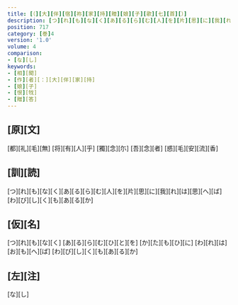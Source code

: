 ```yaml
---
title: [（][大][伴][宿][祢][家][持][贈][娘][子][歌][七][首][）]
description: [つ][れ][も][な][く][あ][る][ら][む][人][を][片][思][に][我][れ][は][思][へ][ば][わ][び][し][く][も][あ][る][か]
position: 717
category: [巻]4
version: '1.0'
volume: 4
comparison:
- [な][し]
keywords:
- [相][聞]
- [作][者][：][大][伴][家][持]
- [娘][子]
- [恨][牫]
- [贈][答]
---
```


## [原][文]

[都][礼][毛][無] [将][有][人][乎] [獨][念][尓] [吾][念][者] [惑][毛][安][流][香]

## [訓][読]

[つ][れ][も][な][く][あ][る][ら][む][人][を][片][思][に][我][れ][は][思][へ][ば][わ][び][し][く][も][あ][る][か]

## [仮][名]

[つ][れ][も][な][く] [あ][る][ら][む][ひ][と][を] [か][た][も][ひ][に] [わ][れ][は][お][も][へ][ば] [わ][び][し][く][も][あ][る][か]

## [左][注]

[な][し]
